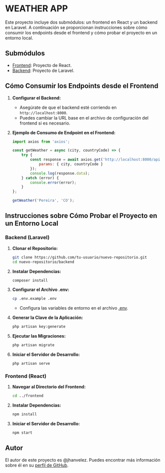 # WEATHER APP

Este proyecto incluye dos submódulos: un frontend en React y un backend en Laravel. A continuación se proporcionan instrucciones sobre cómo consumir los endpoints desde el frontend y cómo probar el proyecto en un entorno local.

## Submódulos

- [Frontend](frontend): Proyecto de React.
- [Backend](backend): Proyecto de Laravel.

## Cómo Consumir los Endpoints desde el Frontend

1. **Configurar el Backend:**
   - Asegúrate de que el backend esté corriendo en `http://localhost:8000`.
   - Puedes cambiar la URL base en el archivo de configuración del frontend si es necesario.

2. **Ejemplo de Consumo de Endpoint en el Frontend:**

    ```jsx
    import axios from 'axios';

    const getWeather = async (city, countryCode) => {
        try {
            const response = await axios.get('http://localhost:8000/api/weather/current', {
                params: { city, countryCode }
            });
            console.log(response.data);
        } catch (error) {
            console.error(error);
        }
    };

    getWeather('Pereira', 'CO');
    ```

## Instrucciones sobre Cómo Probar el Proyecto en un Entorno Local

### Backend (Laravel)

1. **Clonar el Repositorio:**

    ```bash
    git clone https://github.com/tu-usuario/nuevo-repositorio.git
    cd nuevo-repositorio/backend
    ```

2. **Instalar Dependencias:**

    ```bash
    composer install
    ```

3. **Configurar el Archivo .env:**

    ```bash
    cp .env.example .env
    ```

    - Configura las variables de entorno en el archivo [.env](http://_vscodecontentref_/#%7B%22uri%22%3A%7B%22%24mid%22%3A1%2C%22fsPath%22%3A%22%2FUsers%2Fpysti%2FProyectos%2FPySTI%2FTechnicalTest%2Fweather-app-backend%2F.env%22%2C%22path%22%3A%22%2FUsers%2Fpysti%2FProyectos%2FPySTI%2FTechnicalTest%2Fweather-app-backend%2F.env%22%2C%22scheme%22%3A%22file%22%7D%7D).

4. **Generar la Clave de la Aplicación:**

    ```bash
    php artisan key:generate
    ```

5. **Ejecutar las Migraciones:**

    ```bash
    php artisan migrate
    ```

6. **Iniciar el Servidor de Desarrollo:**

    ```bash
    php artisan serve
    ```

### Frontend (React)

1. **Navegar al Directorio del Frontend:**

    ```bash
    cd ../frontend
    ```

2. **Instalar Dependencias:**

    ```bash
    npm install
    ```

3. **Iniciar el Servidor de Desarrollo:**

    ```bash
    npm start
    ```

## Autor

El autor de este proyecto es @jhanvelez. Puedes encontrar más información sobre él en su [perfil de GitHub](https://github.com/jhanvelez).
